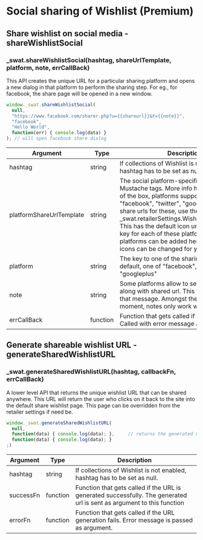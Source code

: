 # Social sharing of Wishlist (Premium)

## Share wishlist on social media <span class="hidden"> - shareWishlistSocial</span>

### _swat.shareWishlistSocial(hashtag, shareUrlTemplate, platform, note, errCallBack)

This API creates the unique URL for a particular sharing platform and opens a new dialog in that platform to perform the sharing step. For eg., for facebook, the share page will be opened in a new window.

```javascript
window._swat.shareWishlistSocial(
  null,
  "https://www.facebook.com/sharer.php?u={{shareurl}}&t={{note}}",
  "facebook",
  "Hello World",
  function(err) { console.log(data) }
); // will open facebook share dialog
```

Argument | Type | Description
--------- | ------- | -----------
hashtag | string | If collections of Wishlist is not enabled, hashtag has to be set as null.
platformShareUrlTemplate | string | The social platform-specific share URL with Mustache tags. More info here and here. Out of the box, platforms supported are "facebook", "twitter", "googleplus". To get share urls for these, use the variable - _swat.retailerSettings.Wishlist.SharingModes. This has the default icon url, share url and key for each of these platforms. Again, new platforms can be added here and/or default icons can be changed for you if you need it.
platform | string | The key to one of the sharing platforms. By default, one of "facebook", "twitter", "googleplus"
note | string | Some platforms allow to send a custom note along with shared url. This field is to capture that message. Amongst the defaults, at the moment, notes only work with twitter.
errCallBack | function | Function that gets called if there is an error. Called with error message as argument.

## Generate shareable wishlist URL <span class="hidden"> - generateSharedWishlistURL</span>

### _swat.generateSharedWishlistURL(hashtag, callbackFn, errCallBack)

A lower level API that returns the unique wishlist URL that can be shared anywhere. This URL will return the user who clicks on it back to the site into the default share wishlist page. This page can be overridden from the retailer settings if need be.

```javascript
window._swat.generateSharedWishlistURL(
  null,
  function(data) { console.log(data); },     // returns the generated url
  function(data) { console.log(data); }
;)
```

Argument | Type | Description
--------- | ------- | -----------
hashtag | string | If collections of Wishlist is not enabled, hashtag has to be set as null.
successFn | function | Function that gets called if the URL is generated successfully. The generated url is sent as argument to this function
errorFn | function | Function that gets called if the URL generation fails. Error message is passed as argument.
